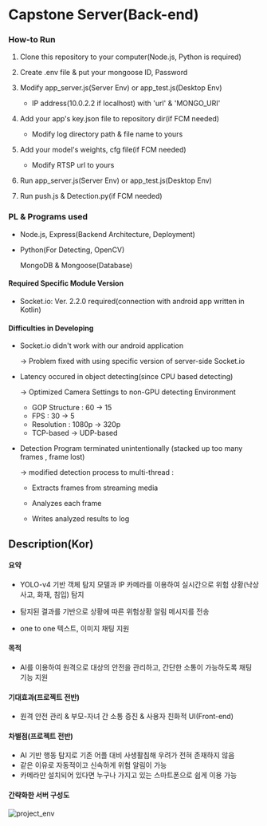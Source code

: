 # Capstone Server(Back-end)

### How-to Run

1. Clone this repository to your computer(Node.js, Python is required)

2. Create .env file & put your mongoose ID, Password 

3. Modify app_server.js(Server Env) or app_test.js(Desktop Env)

   * IP address(10.0.2.2 if localhost) with 'url' & 'MONGO_URI'

4. Add your app's key.json file to repository dir(if FCM needed)

   * Modify log directory path & file name to yours

5. Add your model's weights, cfg file(if FCM needed)

   * Modify RTSP url to yours

6. Run  app_server.js(Server Env) or app_test.js(Desktop Env)

7. Run push.js & Detection.py(if FCM needed)

   

### PL & Programs used

* Node.js, Express(Backend Architecture, Deployment)

* Python(For Detecting, OpenCV)

  MongoDB & Mongoose(Database)

  

#### Required Specific Module Version

* Socket.io: Ver. 2.2.0 required(connection with android app written in Kotlin)



#### Difficulties in Developing

* Socket.io didn't work with our android application

  &rarr; Problem fixed with using specific version of server-side Socket.io

* Latency occured in object detecting(since CPU based detecting)

  &rarr; Optimized Camera Settings to non-GPU detecting Environment

  * GOP Structure : 60 &rarr; 15
  * FPS : 30 &rarr; 5
  * Resolution : 1080p &rarr; 320p
  * TCP-based &rarr; UDP-based

* Detection Program terminated unintentionally (stacked up too many frames , frame lost)

  &rarr; modified detection process to multi-thread :

  * Extracts frames from streaming media

  * Analyzes each frame 

  * Writes analyzed results to log

    

## Description(Kor)

#### 요약

*  YOLO-v4 기반 객체 탐지 모델과 IP 카메라를 이용하여 실시간으로 위험 상황(낙상사고, 화재, 침입) 탐지

* 탐지된 결과를 기반으로 상황에 따른 위험상황 알림 메시지를 전송
* one to one 텍스트, 이미지 채팅 지원

#### 목적

* AI를 이용하여 원격으로 대상의 안전을 관리하고, 간단한 소통이 가능하도록 채팅 기능 지원 

#### 기대효과(프로젝트 전반)

* 원격 안전 관리 & 부모-자녀 간 소통 증진 & 사용자 친화적 UI(Front-end)

#### 차별점(프로젝트 전반)

* AI 기반 행동 탐지로 기존 어플 대비 사생활침해 우려가 전혀 존재하지 않음
* 같은 이유로 자동적이고 신속하게 위험 알림이 가능
* 카메라만 설치되어 있다면 누구나 가지고 있는 스마트폰으로 쉽게 이용 가능

#### 간략화한 서버 구성도

![project_env](https://github.com/byungkookkoo/Capstone-Backend/blob/main/project-env.png)
